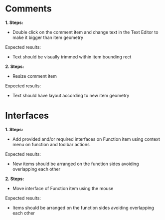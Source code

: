 # Comments

**1. Steps:**

* Double click on the comment item and change text in the Text Editor to make it bigger than item geometry

Expected results:

* Text should be visually trimmed within item bounding rect


**2. Steps:**

* Resize comment item

Expected results:

* Text should have layout according to new item geometry



# Interfaces

**1. Steps:**

* Add provided and/or required interfaces on Function item using context menu on function and toolbar actions

Expected results:

* New items should be arranged on the function sides avoiding overlapping each other


**2. Steps:**

* Move interface of Function item using the mouse

Expected results:

* Items should be arranged on the function sides avoiding overlapping each other
